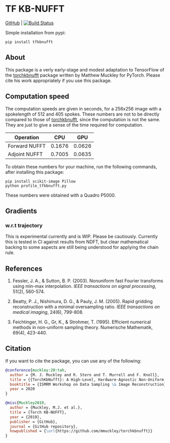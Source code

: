 # TF KB-NUFFT

[GitHub](https://github.com/zaccharieramzi/tfkbnufft) | [![Build Status](https://travis-ci.com/zaccharieramzi/tfkbnufft.svg?branch=master)](https://travis-ci.com/zaccharieramzi/tfkbnufft)


Simple installation from pypi:
```
pip install tfkbnufft
```

## About

This package is a verly early-stage and modest adaptation to TensorFlow of the [torchkbnufft](https://github.com/mmuckley/torchkbnufft) package written by Matthew Muckley for PyTorch.
Please cite his work appropriately if you use this package.

## Computation speed

The computation speeds are given in seconds, for a 256x256 image with a spokelength of 512 and 405 spokes.
These numbers are not to be directly compared to those of [torchkbnufft](https://github.com/mmuckley/torchkbnufft#computation-speed), since the computation is not the same.
They are just to give a sense of the time required for computation.

| Operation     | CPU    | GPU    |
|---------------|--------|--------|
| Forward NUFFT | 0.1676 | 0.0626 |
| Adjoint NUFFT | 0.7005 | 0.0635 |

To obtain these numbers for your machine, run the following commands, after installing this package:
```
pip install scikit-image Pillow
python profile_tfkbnufft.py
```

These numbers were obtained with a Quadro P5000.


## Gradients

### w.r.t trajectory

This is experimental currently and is WIP. Please be cautiously. 
Currently this is tested in CI against results from NDFT, but clear mathematical backing to some 
aspects are still being understood for applying the chain rule.


## References

1. Fessler, J. A., & Sutton, B. P. (2003). Nonuniform fast Fourier transforms using min-max interpolation. *IEEE transactions on signal processing*, 51(2), 560-574.

2. Beatty, P. J., Nishimura, D. G., & Pauly, J. M. (2005). Rapid gridding reconstruction with a minimal oversampling ratio. *IEEE transactions on medical imaging*, 24(6), 799-808.

3. Feichtinger, H. G., Gr, K., & Strohmer, T. (1995). Efficient numerical methods in non-uniform sampling theory. Numerische Mathematik, 69(4), 423-440.

## Citation

If you want to cite the package, you can use any of the following:

```bibtex
@conference{muckley:20:tah,
  author = {M. J. Muckley and R. Stern and T. Murrell and F. Knoll},
  title = {{TorchKbNufft}: A High-Level, Hardware-Agnostic Non-Uniform Fast Fourier Transform},
  booktitle = {ISMRM Workshop on Data Sampling \& Image Reconstruction},
  year = 2020
}

@misc{Muckley2019,
  author = {Muckley, M.J. et al.},
  title = {Torch KB-NUFFT},
  year = {2019},
  publisher = {GitHub},
  journal = {GitHub repository},
  howpublished = {\url{https://github.com/mmuckley/torchkbnufft}}
}
```
